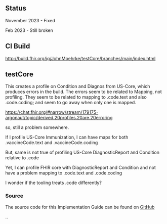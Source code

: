 ## Status

November 2023 - Fixed

Feb 2023 - Still broken

## CI Build

http://build.fhir.org/ig/JohnMoehrke/testCore/branches/main/index.html

## testCore

This creates a profile on Condition and Diagnos from US-Core, which produces errors in the build. The errors seem to be related to Mapping, not profiling. They seem to be related to mapping to .code.text and also .code.coding; and seem to go away when only one is mapped.

https://chat.fhir.org/#narrow/stream/179175-argonaut/topic/derived.20profiles.20are.20erroring

so, still a problem somewhere.

If I profile US-Core Immunization, I can have maps for both .vaccineCode.text and .vaccineCode.coding

But, same is not true of profiling US-Core DiagnosticReport and Condition relative to .code

Yet, I can profile FHIR core with DiagnosticReport and Condition and not have a problem mapping to .code.text and .code.coding

I wonder if the tooling treats .code differently?

### Source

The source code for this Implementation Guide can be found on [GitHub](https://github.com/JohnMoehrke/testCore)

..
